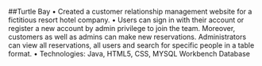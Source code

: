 ##Turtle Bay
•	Created a customer relationship management website for a fictitious resort hotel company.
•	Users can sign in with their account or register a new account by admin privilege to join the team. Moreover, customers as well as admins can make new reservations. Administrators can view all reservations, all users and search for specific people in a table format.
•	Technologies: Java, HTML5, CSS, MYSQL Workbench Database 
